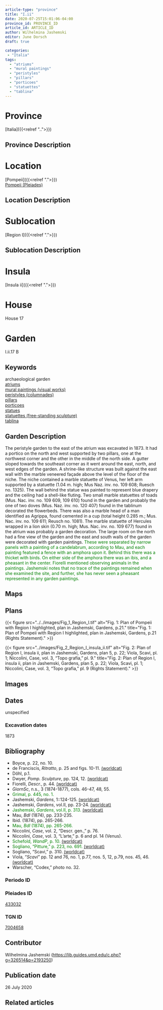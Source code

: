 ```yaml
---
article-type: "province"
title: "I.ii"
date: 2020-07-25T15:01:06-04:00
province_id: PROVINCE_ID
article_id: ARTICLE_ID
author: Wilhelmina Jashemski
editor: June Dorsch
draft: true

categories:
 - "Italia"
tags:
  - "atriums"
  - "mural paintings"
  - "peristyles"
  - "pillars"
  - "porticoes"
  - "statuettes"
  - "tablina"
---
```


# Province

[Italia]({{<relref "..">}})

## Province Description

<!-- DESCRIPTION -->


# Location

[Pompeii]({{<relref ".">}}) \
[Pompeii (Pleiades)](https://pleiades.stoa.org/places/433032)

## Location Description

<!-- LEAVE THIS BLANK FOR NOW -->

# Sublocation

[Region I]({{<relref ".">}})

## Sublocation Description

<!-- DESCRIPTION -->

# Insula

[Insula ii]({{<relref ".">}})

# House

House 17

# Garden

I.ii.17 B

## Keywords

archaeological garden \
[atriums](http://vocab.getty.edu/page/aat/300004097) \
[mural paintings (visual works)](http://vocab.getty.edu/page/aat/300033644) \
[peristyles (columnades)](http://vocab.getty.edu/page/aat/300004029) \
[pillars](http://vocab.getty.edu/page/aat/300264605) \
[porticoes](http://vocab.getty.edu/page/aat/300004145) \
[statues](http://vocab.getty.edu/page/aat/300047600) \
[statuettes (free-standing sculpture)](http://vocab.getty.edu/page/aat/300312262) \
[tablina](http://vocab.getty.edu/page/aat/300004180)  

## Garden Description

The peristyle garden to the east of the atrium was excavated in 1873. It had a portico on the north and west supported by two pillars, one at the northwest corner and the other in the middle of the north side. A gutter sloped towards the southeast corner as it went around the east, north, and west edges of the garden. A shrine-like structure was built against the east wall with the marble veneered façade above the level of the floor of the niche. The niche contained a marble statuette of Venus, her left arm supported by a statuette (1.04 m. high; Mus Naz. inv. no. 109 608; Ruesch no. 1325). The wall behind the statue was painted to represent blue drapery and the ceiling had a shell-like fluting. Two small marble statuettes of toads (Mus. Nac. inv. no. 109 609, 109 610) found in the garden and probably the one of two doves (Mus. Naz. inv. no. 120 407) found in the tablinum decorated the flowerbeds. There was also a marble head of a man identified as Agrippa, found cemented in a cup (total height 0.285 m.; Mus. Nac. inv. no. 109 611; Reusch no. 1081). The marble statuette of Hercules wrapped in a lion skin (0.70 m. high; Mus. Nac. inv. no. 109 677) found in the atrium was probably a garden decoration. The large room on the north had a fine view of the garden and the east and south walls of the garden were decorated with garden paintings. <span style="color:green"> These were separated by narrow panels with a painting of a candelabrum, according to Mau, and each painting featured a fence with an amphora upon it. Behind this there was a thicket with birds. On either side of the amphora there was an ibis, and a pheasant in the center. Fiorelli mentioned observing animals in the paintings. Jashemski notes that no trace of the paintings remained when she examined the site, and further, she has never seen a pheasant represented in any garden paintings. </span>

## Maps

<!--
OLD WAY (DO NOT USE)
![alt_text](../../images/image_name.ext)
*CAPTION*

NEW WAY ↓↓↓↓
{{< figure src="../../images/image_name.ext" alt="ALT_TEXT" title="CAPTION" >}}
-->

## Plans

{{< figure src="../../images/Fig_1_Region_I.tif" alt="Fig. 1: Plan of Pompeii with Region I highlighted, plan in Jashemski, Gardens, p.21." title="Fig. 1: Plan of Pompeii with Region I highlighted, plan in Jashemski, Gardens, p.21 (Rights Statement)." >}}

{{< figure src="../images/Fig_2_Region_I_insula_ii.tif" alt="Fig. 2: Plan of Region I, insula ii, plan in Jashemski, Gardens, plan 5, p. 22; Viola, Scavi, pl. 1; Niccolini, Case, vol. 3, “Topo grafia,” pl. 9." title="Fig. 2: Plan of Region I, insula ii, plan in Jashemski, Gardens, plan 5, p. 22; Viola, Scavi, pl. 1; Niccolini, Case, vol. 3, “Topo grafia,” pl. 9 (Rights Statement)." >}}

## Images

## Dates

unspecified

### Excavation dates

1873

## Bibliography

* Boyce, p. 22, no. 10.
* de Franciscis, *Ritratto*, p. 25 and figs. 10-11. [(worldcat)](http://www.worldcat.org/oclc/715647657)
* Döhl, p.1.
* Dwyer, *Pomp. Sculpture*, pp. 124, 12. [(worldcat)](http://www.worldcat.org/oclc/905743252)
* Fiorelli, *Descr.*, p. 44. [(worldcat)](http://www.worldcat.org/oclc/908272023)
* *GiornSc*, n.s., 3 (1874-1877),  cols. 46-47, 48, 55.
* <span style="color:green"> Grimal, p. 445, no. 1. </span>
* Jashemski, *Gardens*, 1::124-125. [(worldcat)](http://www.worldcat.org/oclc/884024123)
* Jashemski, *Gardens*, vol.II, pp. 23-24. [(worldcat)](http://www.worldcat.org/oclc/921816405)
* <span style="color:green"> Jashemski, *Gardens*, vol.II, p. 313. [(worldcat)](http://www.worldcat.org/oclc/921816405)</span>
* Mau, *BdI* (1874), pp. 233-235.
* Ibid. (1874), pp. 265-266.
* <span style="color:green"> Mau, *BdI* (1874), pp. 265-266. </span>
* Niccolini, *Case*, vol. 2, “Descr. gen.,” p. 76.
* Niccolini, *Case*, vol. 3, “L’arte,” p. 6 and pl. 14 (Venus).
* <span style="color:green"> Schefold, *WandP*, p. 10. [(worldcat)](http://www.worldcat.org/oclc/637248120) </span>
* <span style="color:green"> Sogliano, “Pitture,” p. 223, no. 691. [(worldcat)](http://www.worldcat.org/oclc/826597580) </span>
* Sogliano, “Scavi,” p. 310. [(worldcat)](http://www.worldcat.org/oclc/715087975)
* Viola, “*Scavi*” pp. 12 and 76, no. 1, p.77, nos. 5, 12, p.79, nos. 45, 46. [(worldcat)](http://www.worldcat.org/oclc/715087975)
* Warscher, “Codex,” photo no. 32.

### Periodo ID

<!-- [PERIODO_ID](https://pleiades.stoa.org/places/PLEIADES_ID) -->

### Pleiades ID

[433032](https://pleiades.stoa.org/places/433032)

### TGN ID

[7004658](http://vocab.getty.edu/page/tgn/7004658)

## Contributor

Wilhelmina Jashemski (https://lib.guides.umd.edu/c.php?g=326514&p=2193250)

## Publication date

26 July 2020

## Related articles

<!-- Links to other related articles. Leave blank for now -->
